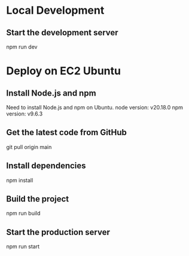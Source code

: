 # Local Development
## Start the development server
npm run dev

# Deploy on EC2 Ubuntu
## Install Node.js and npm
Need to install Node.js and npm on Ubuntu.
node version: v20.18.0
npm version: v9.6.3

## Get the latest code from GitHub
git pull origin main

## Install dependencies
npm install

## Build the project
npm run build

## Start the production server
npm run start
